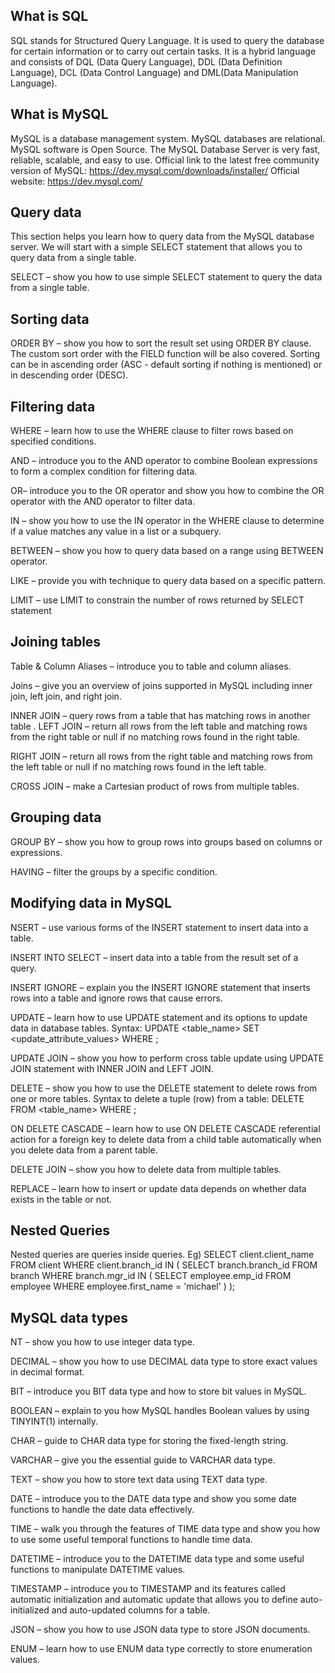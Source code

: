 ## What is SQL
SQL stands for Structured Query Language.
It is used to query the database for certain information or to carry out certain tasks.
It is a hybrid language and consists of DQL (Data Query Language), DDL (Data Definition Language), DCL (Data Control Language) and DML(Data Manipulation Language).
## What is MySQL
MySQL is a database management system.
MySQL databases are relational.
MySQL software is Open Source.
The MySQL Database Server is very fast, reliable, scalable, and easy to use.
Official link to the latest free community version of MySQL: https://dev.mysql.com/downloads/installer/
Official website: https://dev.mysql.com/
## Query data
This section helps you learn how to query data from the MySQL database server. We will start with a simple SELECT statement that allows you to query data from a single table.

SELECT – show you how to use simple SELECT statement to query the data from a single table.
## Sorting data
ORDER BY – show you how to sort the result set using ORDER BY clause. The custom sort order with the FIELD function will be also covered. Sorting can be in ascending order (ASC - default sorting if nothing is mentioned) or in descending order (DESC).
## Filtering data
WHERE – learn how to use the WHERE clause to filter rows based on specified conditions.

AND – introduce you to the AND operator to combine Boolean expressions to form a complex condition for filtering data.

OR– introduce you to the OR operator and show you how to combine the OR operator with the AND operator to filter data.

IN – show you how to use the IN operator in the WHERE clause to determine if a value matches any value in a list or a subquery.

BETWEEN – show you how to query data based on a range using BETWEEN operator.

LIKE  – provide you with technique to query data based on a specific pattern.

LIMIT – use LIMIT to constrain the number of rows returned by SELECT statement
## Joining tables
Table & Column Aliases – introduce you to table and column aliases.

Joins  – give you an overview of joins supported in MySQL including inner join, left join, and right join.

INNER JOIN – query rows from a table that has matching rows in another table
.
LEFT JOIN – return all rows from the left table and matching rows from the right table or null if no matching rows found in the right table.

RIGHT JOIN – return all rows from the right table and matching rows from the left table or null if no matching rows found in the left table.

CROSS JOIN – make a Cartesian product of rows from multiple tables.
## Grouping data
GROUP BY – show you how to group rows into groups based on columns or expressions.

HAVING – filter the groups by a specific condition.
## Modifying data in MySQL
NSERT – use various forms of the INSERT statement to insert data into a table.

INSERT INTO SELECT – insert data into a table from the result set of a query.

INSERT IGNORE  – explain you the INSERT IGNORE statement that inserts rows into a table and ignore rows that cause errors.

UPDATE – learn how to use UPDATE statement and its options to update data in database tables.
Syntax: 
		UPDATE <table_name>
		SET <update_attribute_values>
		WHERE <condition>;

UPDATE JOIN – show you how to perform cross table update using UPDATE JOIN statement with INNER JOIN and LEFT JOIN.

DELETE – show you how to use the DELETE statement to delete rows from one or more tables.
Syntax to delete a tuple (row) from a table:
	DELETE FROM <table_name>
	WHERE <condition>;

ON DELETE CASCADE – learn how to use ON DELETE CASCADE referential action for a foreign key to delete data from a child table automatically when you delete data from a parent table.

DELETE JOIN – show you how to delete data from multiple tables.

REPLACE – learn how to insert or update data depends on whether data exists in the table or not.

## Nested Queries
Nested queries are queries inside queries.
Eg) 
SELECT client.client_name
FROM client
WHERE client.branch_id IN
(
    SELECT branch.branch_id
    FROM branch
    WHERE branch.mgr_id IN 
    (
	SELECT employee.emp_id
	FROM employee
	WHERE employee.first_name = 'michael'
    )
);

## MySQL data types
NT – show you how to use integer data type.

DECIMAL – show you how to use DECIMAL data type to store exact values in decimal format.

BIT – introduce you BIT data type and how to store bit values in MySQL.

BOOLEAN – explain to you how MySQL handles Boolean values by using TINYINT(1) internally.

CHAR – guide to CHAR data type for storing the fixed-length string.

VARCHAR – give you the essential guide to VARCHAR data type.

TEXT – show you how to store text data using TEXT data type.

DATE – introduce you to the DATE data type and show you some date functions to handle the date data effectively.

TIME – walk you through the features of TIME data type and show you how to use some useful temporal functions to handle time data.

DATETIME – introduce you to the DATETIME data type and some useful functions to manipulate DATETIME values.

TIMESTAMP – introduce you to TIMESTAMP and its features called automatic initialization and automatic update that allows you to define auto-initialized and auto-updated columns for a table.

JSON – show you how to use JSON data type to store JSON documents.

ENUM – learn how to use ENUM data type correctly to store enumeration values.

